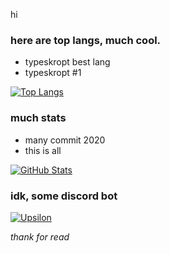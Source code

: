hi

### here are top langs, much cool.
- typeskropt best lang
- typeskropt #1

[![Top Langs](https://github-readme-stats.vercel.app/api/top-langs/?username=lze3&layout=compact&theme=gruvbox&false)](https://github.com/zeemahh)

### much stats
- many commit 2020
- this is all

[![GitHub Stats](https://github-readme-stats.vercel.app/api?username=lze3&count_private=true&count_private=true&show_icons=true&theme=gruvbox)](https://github.com/zeemahh)

### idk, some discord bot

[![Upsilon](https://github-readme-stats.vercel.app/api/pin/?username=lze3&repo=Omicron&theme=gruvbox)](https://github.com/lze3)


<i>thank for read</i>
